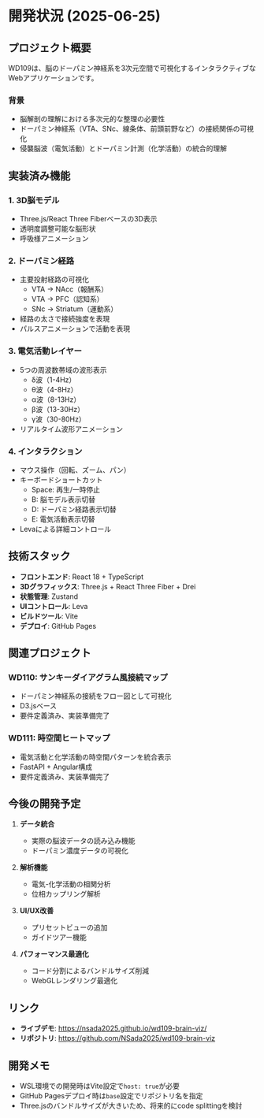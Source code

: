 # 開発状況 (2025-06-25)

## プロジェクト概要

WD109は、脳のドーパミン神経系を3次元空間で可視化するインタラクティブなWebアプリケーションです。

### 背景
- 脳解剖の理解における多次元的な整理の必要性
- ドーパミン神経系（VTA、SNc、線条体、前頭前野など）の接続関係の可視化
- 侵襲脳波（電気活動）とドーパミン計測（化学活動）の統合的理解

## 実装済み機能

### 1. 3D脳モデル
- Three.js/React Three Fiberベースの3D表示
- 透明度調整可能な脳形状
- 呼吸様アニメーション

### 2. ドーパミン経路
- 主要投射経路の可視化
  - VTA → NAcc（報酬系）
  - VTA → PFC（認知系）  
  - SNc → Striatum（運動系）
- 経路の太さで接続強度を表現
- パルスアニメーションで活動を表現

### 3. 電気活動レイヤー
- 5つの周波数帯域の波形表示
  - δ波（1-4Hz）
  - θ波（4-8Hz）
  - α波（8-13Hz）
  - β波（13-30Hz）
  - γ波（30-80Hz）
- リアルタイム波形アニメーション

### 4. インタラクション
- マウス操作（回転、ズーム、パン）
- キーボードショートカット
  - Space: 再生/一時停止
  - B: 脳モデル表示切替
  - D: ドーパミン経路表示切替
  - E: 電気活動表示切替
- Levaによる詳細コントロール

## 技術スタック

- **フロントエンド**: React 18 + TypeScript
- **3Dグラフィックス**: Three.js + React Three Fiber + Drei
- **状態管理**: Zustand
- **UIコントロール**: Leva
- **ビルドツール**: Vite
- **デプロイ**: GitHub Pages

## 関連プロジェクト

### WD110: サンキーダイアグラム風接続マップ
- ドーパミン神経系の接続をフロー図として可視化
- D3.jsベース
- 要件定義済み、実装準備完了

### WD111: 時空間ヒートマップ
- 電気活動と化学活動の時空間パターンを統合表示
- FastAPI + Angular構成
- 要件定義済み、実装準備完了

## 今後の開発予定

1. **データ統合**
   - 実際の脳波データの読み込み機能
   - ドーパミン濃度データの可視化

2. **解析機能**
   - 電気-化学活動の相関分析
   - 位相カップリング解析

3. **UI/UX改善**
   - プリセットビューの追加
   - ガイドツアー機能

4. **パフォーマンス最適化**
   - コード分割によるバンドルサイズ削減
   - WebGLレンダリング最適化

## リンク

- **ライブデモ**: https://nsada2025.github.io/wd109-brain-viz/
- **リポジトリ**: https://github.com/NSada2025/wd109-brain-viz

## 開発メモ

- WSL環境での開発時はVite設定で`host: true`が必要
- GitHub Pagesデプロイ時は`base`設定でリポジトリ名を指定
- Three.jsのバンドルサイズが大きいため、将来的にcode splittingを検討